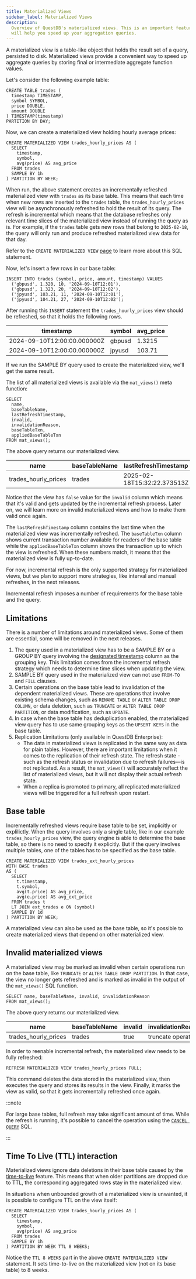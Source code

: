 ```yaml
---
title: Materialized Views
sidebar_label: Materialized Views
description:
  Overview of QuestDB's materialized views. This is an important feature that
  will help you speed up your aggregation queries.
---
```


A materialized view is a table-like object that holds the result set of a query,
persisted to disk. Materialized views provide a convenient way to speed up
aggregate queries by storing final or intermediate aggregate function values.

Let's consider the following example table:

```questdb-sql title="Base table"
CREATE TABLE trades (
  timestamp TIMESTAMP,
  symbol SYMBOL,
  price DOUBLE,
  amount DOUBLE
) TIMESTAMP(timestamp)
PARTITION BY DAY;
```

Now, we can create a materialized view holding hourly average prices:

```questdb-sql title="Materialized view"
CREATE MATERIALIZED VIEW trades_hourly_prices AS (
  SELECT
    timestamp,
    symbol,
    avg(price) AS avg_price
  FROM trades
  SAMPLE BY 1h
) PARTITION BY WEEK;
```

When run, the above statement creates an incrementally refreshed materialized
view with `trades` as its base table. This means that each time when new rows
are inserted to the `trades` table, the `trades_hourly_prices` view will be
asynchronously refreshed to hold the result of its query. The refresh is
incremental which means that the database refreshes only relevant time slices of
the materialized view instead of running the query as is. For example, if the
`trades` table gets new rows that belong to `2025-02-18`, the query will only
run and produce refreshed materialized view data for that day.

Refer to the `CREATE MATERIALIZED VIEW`
[page](/docs/reference/sql/create-mat-view/) to learn more about this SQL
statement.

Now, let's insert a few rows in our base table:

```questdb-sql
INSERT INTO trades (symbol, price, amount, timestamp) VALUES
  ('gbpusd', 1.320, 10, '2024-09-10T12:01'),
  ('gbpusd', 1.323, 20, '2024-09-10T12:02'),
  ('jpyusd', 103.21, 11, '2024-09-10T12:01'),
  ('jpyusd', 104.21, 27, '2024-09-10T12:02');
```

After running this `INSERT` statement the `trades_hourly_prices` view should be
refreshed, so that it holds the following rows.

| timestamp                   | symbol | avg_price |
| --------------------------- | ------ | --------- |
| 2024-09-10T12:00:00.000000Z | gbpusd | 1.3215    |
| 2024-09-10T12:00:00.000000Z | jpyusd | 103.71    |

If we run the SAMPLE BY query used to create the materialized view, we'll get
the same result.

The list of all materialized views is available via the `mat_views()` meta
function:

```questdb-sql
SELECT
  name,
  baseTableName,
  lastRefreshTimestamp,
  invalid,
  invalidationReason,
  baseTableTxn,
  appliedBaseTableTxn
FROM mat_views();
```

The above query returns our materialized view.

| name                 | baseTableName | lastRefreshTimestamp        | invalid | invalidationReason | baseTableTxn | appliedBaseTableTxn |
| -------------------- | ------------- | --------------------------- | ------- | ------------------ | ------------ | ------------------- |
| trades_hourly_prices | trades        | 2025-02-18T15:32:22.373513Z | false   |                    | 42           | 42                  |

Notice that the view has `false` value for the `invalid` column which means that
it's valid and gets updated by the incremental refresh process. Later on, we
will learn more on invalid materialized views and how to make them valid once
again.

The `lastRefreshTimestamp` column contains the last time when the materialized
view was incrementally refreshed. The `baseTableTxn` column shows current
transaction number available for readers of the base table while the
`appliedBaseTableTxn` column shows the transaction up to which the view is
refreshed. When these numbers match, it means that the materialized view is
fully up-to-date.

For now, incremental refresh is the only supported strategy for materialized
views, but we plan to support more strategies, like interval and manual
refreshes, in the next releases.

Incremental refresh imposes a number of requirements for the base table and the
query.

## Limitations

There is a number of limitations around materialized views. Some of them are
essential, some will be removed in the next releases.

1. The query used in a materialized view has to be a SAMPLE BY or a GROUP BY
   query involving the
   [designated timestamp](/docs/concept/designated-timestamp/) column as the
   grouping key. This limitation comes from the incremental refresh strategy
   which needs to determine time slices when updating the view.
2. SAMPLE BY query used in the materialized view can not use `FROM-TO` and
   `FILL` clauses.
3. Certain operations on the base table lead to invalidation of the dependent
   materialized views. These are operations that involve existing schema
   changes, such as `RENAME TABLE` or `ALTER TABLE DROP COLUMN`, or data
   deletion, such as `TRUNCATE` or `ALTER TABLE DROP PARTITION`, or data
   modification, such as `UPDATE`.
4. In case when the base table has deduplication enabled, the materialized view
   query has to use same grouping keys as the `UPSERT KEYS` in the base table.
5. Replication Limitations (only available in QuestDB Enterprise):
   - The data in materialized views is replicated in the same way as data for
     plain tables. However, there are important limitations when it comes to the
     replication of their refresh state. The refresh state - such as the refresh
     status or invalidation due to refresh failures—is not replicated. As a
     result, the `mat_views()` will accurately reflect the list of materialized
     views, but it will not display their actual refresh state.
   - When a replica is promoted to primary, all replicated materialized views
     will be triggered for a full refresh upon restart.

## Base table

Incrementally refreshed views require base table to be set, implicitly or
explilictly. When the query involves only a single table, like in our example
`trades_hourly_prices` view, the query engine is able to determine the base
table, so there is no need to specify it explicitly. But if the query involves
multiple tables, one of the tables has to be specified as the base table.

```questdb-sql title="Hourly materialized view with LT JOIN"
CREATE MATERIALIZED VIEW trades_ext_hourly_prices
WITH BASE trades
AS (
  SELECT
    t.timestamp,
    t.symbol,
    avg(t.price) AS avg_price,
    avg(e.price) AS avg_ext_price
  FROM trades t
  LT JOIN ext_trades e ON (symbol)
  SAMPLE BY 1d
) PARTITION BY WEEK;
```

A materialized view can also be used as the base table, so it's possible to
create materialized views that depend on other materialized view.

## Invalid materialized views

A materialized view may be marked as invalid when certain operations run on the
base table, like `TRUNCATE` or `ALTER TABLE DROP PARTITION`. In that case, the
view no longer gets refreshed and is marked as invalid in the output of the
`mat_views()` SQL function.

```questdb-sql
SELECT name, baseTableName, invalid, invalidationReason
FROM mat_views();
```

The above query returns our materialized view.

| name                 | baseTableName | invalid | invalidationReason |
| -------------------- | ------------- | ------- | ------------------ |
| trades_hourly_prices | trades        | true    | truncate operation |

In order to reenable incremental refresh, the materialized view needs to be
fully refreshed:

```questdb-sql
REFRESH MATERIALIZED VIEW trades_hourly_prices FULL;
```

This command deletes the data stored in the materialized view, then executes the
query and stores its results in the view. Finally, it marks the view as valid,
so that it gets incrementally refreshed once again.

:::note

For large base tables, full refresh may take significant amount of time. While
the refresh is running, it's possible to cancel the operation using the
[`CANCEL QUERY`](/docs/reference/sql/cancel-query/) SQL.

:::

## Time To Live (TTL) interaction

Materialized views ignore data deletions in their base table caused by the
[time-to-live](/docs/concept/ttl/) feature. This means that when older
partitions are dropped due to TTL, the corresponding aggregated rows stay in the
materialized view.

In situations when unbounded growth of a materialized view is unwanted, it is
possible to configure TTL on the view itself:

```questdb-sql title="Creating a materialized view with TTL"
CREATE MATERIALIZED VIEW trades_hourly_prices AS (
  SELECT
    timestamp,
    symbol,
    avg(price) AS avg_price
  FROM trades
  SAMPLE BY 1h
) PARTITION BY WEEK TTL 8 WEEKS;
```

Notice the `TTL 8 WEEKS` part in the above `CREATE MATERIALIZED VIEW` statement.
It sets time-to-live on the materialized view (not on its base table) to 8
weeks.
